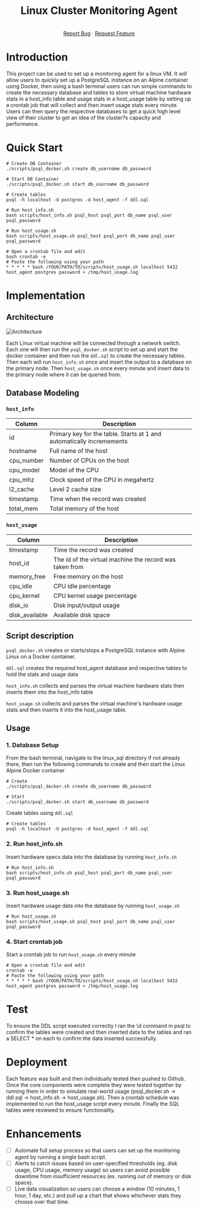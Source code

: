 <br />
<div align="center">

  <h1 align="center">Linux Cluster Monitoring Agent</h1>

  <p align="center">
    <br />
    <a href="https://github.com/ianstewart4/grocery-price-tracker/issues">Report Bug</a>
    ·
    <a href="https://github.com/ianstewart4/grocery-price-tracker/issues">Request Feature</a>
  </p>
</div>

# Introduction

This project can be used to set up a monitoring agent for a linux VM. It will allow users to quickly set up a PostgreSQL instance on an Alpine container using Docker, then using a bash terminal users can run simple commands to create the necessary database and tables to store virtual machine hardware stats in a host_info table and usage stats in a host_usage table by setting up a crontab job that will collect and then insert usage stats every minute. Users can then query the respective databases to get a quick high level view of their cluster to get an idea of the cluster?s capacity and performance.

# Quick Start
```
# Create DB Container
./scripts/psql_docker.sh create db_username db_password

# Start DB Container
./scripts/psql_docker.sh start db_username db_password

# Create tables
psql -h localhost -U postgres -d host_agent -f ddl.sql

# Run host_info.sh
bash scripts/host_info.sh psql_host psql_port db_name psql_user psql_password

# Run host_usage.sh
bash scripts/host_usage.sh psql_host psql_port db_name psql_user psql_password

# Open a crontab file and edit
bash crontab -e
# Paste the following using your path
* * * * * bash /YOUR/PATH/TO/scripts/host_usage.sh localhost 5432 host_agent postgres password > /tmp/host_usage.log
```
# Implementation

## Architecture

![Architecture](https://github.com/jarviscanada/jarvis_data_eng_IanStewart/assets/44770822/df0dc585-bcb9-46f8-9c54-7ade59de402a)

Each Linux virtual machine will be connected through a network switch. Each one will then run the `psql_docker.sh` script to set up and start the docker container and then run the `ddl.sql` to create the necessary tables. Then each will run `host_info.sh` once and insert the output to a database on the primary node. Then `host_usage.sh` once every minute and insert data to the primary node where it can be queried from. 

## Database Modeling
### `host_info`

| Column     | Description                                                           |
|------------|-----------------------------------------------------------------------|
| id         | Primary key for the table. Starts at 1 and automatically incremements |
| hostname   | Full name of the host                                                 |
| cpu_number | Number of CPUs on the host                                            |
| cpu_model  | Model of the CPU                                                      |
| cpu_mhz    | Clock speed of the CPU in megahertz                                   |
| l2_cache   | Level 2 cache size                                                    |
| timestamp  | Time when the record was created                                      |
| total_mem  | Total memory of the host                                              |
### `host_usage`

| Column         | Description                                             |
| -------------- | ------------------------------------------------------- |
| timestamp      | Time the record was created                             |
| host_id        | The id of the virtual machine the record was taken from |
| memory_free    | Free memory on the host                                 |
| cpu_idle       | CPU idle percentage                                     |
| cpu_kernel     | CPU kernel usage percentage                             |
| disk_io        | Disk input/output usage                                 |
| disk_available | Available disk space  

## Script description
`psql_docker.sh` creates or starts/stops a PostgreSQL instance with Alpine Linux on a Docker container. 

`ddl.sql`  creates the required host_agent database and respective tables to hold the stats and usage data 

`host_info.sh` collects and parses the virtual machine hardware stats then inserts them into the host_info table

`host_usage.sh` collects and parses the virtual machine's hardware usage stats and then inserts it into the host_usage table.
## Usage

### 1. Database Setup
From the bash terminal, navigate to the linux_sql directory if not already there, then run the following commands to create and then start the Linux Alpine Docker container
```
# Create
./scripts/psql_docker.sh create db_username db_password

# Start
./scripts/psql_docker.sh start db_username db_password
```
Create tables using `ddl.sql`
```
# Create tables
psql -h localhost -U postgres -d host_agent -f ddl.sql
```
### 2. Run host_info.sh
Insert hardware specs data into the database by running `host_info.sh`
```
# Run host_info.sh
bash scripts/host_info.sh psql_host psql_port db_name psql_user psql_password
```
### 3. Run host_usage.sh
Insert hardware usage data into the database by running `host_usage.sh`
```
# Run host_usage.sh
bash scripts/host_usage.sh psql_host psql_port db_name psql_user psql_password
```
### 4. Start crontab job
Start a crontab job to run `host_usage.sh` every minute
```
# Open a crontab file and edit
crontab -e
# Paste the following using your path
* * * * * bash /YOUR/PATH/TO/scripts/host_usage.sh localhost 5432 host_agent postgres password > /tmp/host_usage.log
```

# Test
To ensure the DDL script executed correctly I ran the \d command in psql to confirm the tables were created and then inserted data to the tables and ran a SELECT * on each to confirm the data inserted successfully.

# Deployment
Each feature was built and then individually tested then pushed to Github. Once the core components were complete they were tested together by running them in order to simulate real-world usage (psql_docker.sh -> ddl.sql -> host_info.sh -> host_usage.sh). Then a crontab schedule was implemented to run the host_usage script every minute. Finally the SQL tables were reviewed to ensure functionality.

# Enhancements
- [ ] Automate full setup process so that users can set up the monitoring agent by running a single bash script.
- [ ] Alerts to catch issues based on user-specified thresholds (eg. disk usage, CPU usage, memory usage) so users can avoid possible downtime from insufficient resources (ex. running out of memory or disk space).
- [ ] Live data visualization so users can choose a window (10 minutes, 1 hour, 1 day, etc.) and pull up a chart that shows whichever stats they choose over that time.
